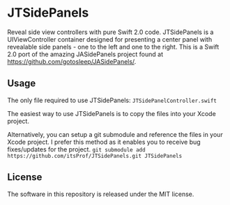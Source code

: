 # JTSidePanels
Reveal side view controllers with pure Swift 2.0 code. JTSidePanels is a UIViewController container designed for presenting a center panel with revealable side panels - one to the left and one to the right. This is a Swift 2.0 port of the amazing JASidePanels project found at https://github.com/gotosleep/JASidePanels/.

Usage
---

The only file required to use JTSidePanels: ` JTSidePanelController.swift `

The easiest way to use JTSidePanels is to copy the files into your Xcode project.

Alternatively, you can setup a git submodule and reference the files in your Xcode project. I prefer this method as it enables you to receive bug fixes/updates for the project.
` git submodule add https://github.com/itsProf/JTSidePanels.git JTSidePanels `

License
---

The software in this repository is released under the MIT license.
